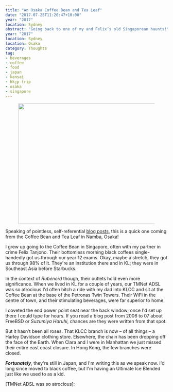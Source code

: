 ```yaml
---
title: "An Osaka Coffee Bean and Tea Leaf"
date: "2017-07-25T11:20:47+10:00"
year: "2017"
location: Sydney
abstract: "Going back to one of my and Felix’s old Singaporean haunts!"
year: "2017"
location: Sydney
location: Osaka
category: Thoughts
tag:
- beverages
- coffee
- food
- japan
- kansai
- hkjp-trip
- osaka
- singapore
---
```

<figure><p><img src="https://rubenerd.com/files/2017/photo.coffeebean-osaka.20170725@1x.jpg" alt="" style="width:500px; height:375px" srcset="https://rubenerd.com/files/2017/photo.coffeebean-osaka.20170725@1x.jpg 1x, https://rubenerd.com/files/2017/photo.coffeebean-osaka.20170725@2x.jpg 2x" /></p></figure>

Speaking of pointless, self-referential [blog posts], this is a quick one coming from the Coffee Bean and Tea Leaf in Namba, Osaka! 

I grew up going to the Coffee Bean in Singapore, often with my partner in crime Felix Tanjono. Their bottomless morning black coffees single-handedly got us through our year 12 exams. Okay, maybe a stretch, they got us through 98% of it. They're an institution there and in KL; they were in Southeast Asia before Starbucks.

In the context of *Rubénerd* though, their outlets hold even more significance. When we lived in KL for a couple of years, our TMNet ADSL was so atrocious I'd often hitch a ride with my dad into KLCC and sit at the Coffee Bean at the base of the Petronas Twin Towers. Their WiFi in the centre of town, and their stimulating beverages, were far superior to home.

I coveted the end power point seat near the back window; once I'd set up there I could type for hours. If you read a blog post from 2006 to 07 about FreeBSD or *Suzumiya Haruhi*, chances are they were written from that spot.

But it hasn't been all roses. That KLCC branch is now – of all things – a Harley Davidson clothing store. Elsewhere, the chain has been dropping off the face of the Earth. When Clara and I were in Manhattan we just missed their entire east coast closure. In Hong Kong, the few branches were closed.

***Fortunately***, they're still in Japan, and I'm writing this as we speak now. I'd long since moved to black coffee, but I'm having an Ultimate Ice Blended just like we used to as a kid.

[blog posts]: https://rubenerd.com/the-best-blog-cafe-in-the-world/ "Rubénerd: The best blog café in the world"
[TMNet ADSL was so atrocious]:

